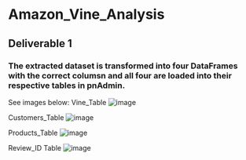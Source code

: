 # Amazon_Vine_Analysis

## Deliverable 1
### The extracted dataset is transformed into four DataFrames with the correct columsn and all four are loaded into their respective tables in pnAdmin.  

See images below:
Vine_Table
![image](https://user-images.githubusercontent.com/64279232/137063521-6d76571d-2b7f-4bbe-aa01-bcfd8235700d.png)

Customers_Table
![image](https://user-images.githubusercontent.com/64279232/137063585-cd5728f9-d87c-4f05-b0fb-bf481c42b5b1.png)

Products_Table
![image](https://user-images.githubusercontent.com/64279232/137063666-66ce9acf-ff10-47d7-98dd-1f5042a282c5.png)

Review_ID Table
![image](https://user-images.githubusercontent.com/64279232/137063760-408699d6-e549-4c2a-8aa9-1d5a8c7496fd.png)
